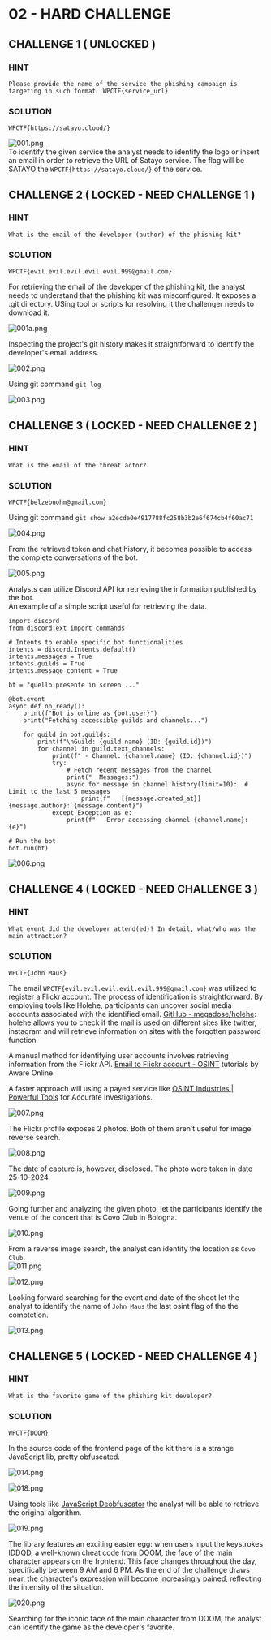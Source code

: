 # 02 - HARD CHALLENGE

## CHALLENGE 1 ( UNLOCKED )

### HINT
```
Please provide the name of the service the phishing campaign is targeting in such format `WPCTF{service_url}`
```

### SOLUTION
```
WPCTF{https://satayo.cloud/}
```
![001.png](images/001.png)  
To identify the given service the analyst needs to identify the logo or insert an email in order to retrieve the URL of Satayo service. The flag will be SATAYO the `WPCTF{https://satayo.cloud/}` of the service.


## CHALLENGE 2 ( LOCKED - NEED CHALLENGE 1 )

### HINT
```
What is the email of the developer (author) of the phishing kit?
```

### SOLUTION
```
WPCTF{evil.evil.evil.evil.evil.999@gmail.com}
```
For retrieving the email of the developer of the phishing kit, the analyst needs to understand that the phishing kit was misconfigured. It exposes a .git directory. USing tool or scripts for resolving it the challenger needs to download it.

![001a.png](images/001a.png)

Inspecting the project's git history makes it straightforward to identify the developer's email address.  

![002.png](images/002.png)

Using git command ```git log```

![003.png](images/003.png)

## CHALLENGE 3 ( LOCKED - NEED CHALLENGE 2 )

### HINT
```
What is the email of the threat actor?
```

### SOLUTION
```
WPCTF{belzebuohm@gmail.com}
```

Using git command ```git show a2ecde0e4917788fc258b3b2e6f674cb4f60ac71```

![004.png](images/004.png)

From the retrieved token and chat history, it becomes possible to access the complete conversations of the bot.  

![005.png](images/005.png)

Analysts can utilize Discord API for retrieving the information published by the bot.   
An example of a simple script useful for retrieving the data.

```
import discord
from discord.ext import commands

# Intents to enable specific bot functionalities
intents = discord.Intents.default()
intents.messages = True
intents.guilds = True
intents.message_content = True

bt = "quello presente in screen ..."  

@bot.event
async def on_ready():
    print(f"Bot is online as {bot.user}")
    print("Fetching accessible guilds and channels...")

    for guild in bot.guilds:
        print(f"\nGuild: {guild.name} (ID: {guild.id})")
        for channel in guild.text_channels:
            print(f" - Channel: {channel.name} (ID: {channel.id})")
            try:
                # Fetch recent messages from the channel
                print("  Messages:")
                async for message in channel.history(limit=10):  # Limit to the last 5 messages
                    print(f"   [{message.created_at}] {message.author}: {message.content}")
            except Exception as e:
                print(f"   Error accessing channel {channel.name}: {e}")

# Run the bot
bot.run(bt)
```

![006.png](images/006.png)


## CHALLENGE 4 ( LOCKED - NEED CHALLENGE 3 )

### HINT
```
What event did the developer attend(ed)? In detail, what/who was the main attraction?
```

### SOLUTION
```
WPCTF{John Maus}
```

The email `WPCTF{evil.evil.evil.evil.evil.999@gmail.com}` was utilized to register a Flickr account. The process of identification is straightforward. By employing tools like Holehe, participants can uncover social media accounts associated with the identified email.
[GitHub - megadose/holehe](https://github.com/megadose/holehe): holehe allows you to check if the mail is used on different sites like twitter, instagram and will retrieve information on sites with the forgotten password function.

A manual method for identifying user accounts involves retrieving information from the Flickr API.
[Email to Flickr account - OSINT](https://www.aware-online.com/en/email-to-flickr-account-part1/) tutorials by Aware Online

A faster approach will using a payed service like [OSINT Industries | Powerful Tools](https://www.osint.industries/) for Accurate Investigations.

![007.png](images/007.png)

The Flickr profile exposes 2 photos. Both of them aren’t useful for image reverse search.

![008.png](images/008.png)

The date of capture is, however, disclosed. The photo were taken in date 25-10-2024.

![009.png](images/009.png)

Going further and analyzing the given photo, let the participants identify the venue of the concert that is Covo Club in Bologna.

![010.png](images/010.png)

From a reverse image search, the analyst can identify the location as `Covo Club`.    
![011.png](images/011.png)

![012.png](images/012.png)

Looking forward searching for the event and date of the shoot let the analyst to identify the name of `John Maus` the last osint flag of the the comptetion.

![013.png](images/013.png)

## CHALLENGE 5 ( LOCKED - NEED CHALLENGE 4 )

### HINT
```
What is the favorite game of the phishing kit developer?
```

### SOLUTION
```
WPCTF{DOOM}
```

In the source code of the frontend page of the kit there is a strange JavaScript lib, pretty obfuscated.

![014.png](images/014.png)

![018.png](images/018.png)

Using tools like [JavaScript Deobfuscator](https://deobfuscate.relative.im/) the analyst will be able to retrieve the original algorithm. 

![019.png](images/019.png)

The library features an exciting easter egg: when users input the keystrokes IDDQD, a well-known cheat code from DOOM, the face of the main character appears on the frontend. This face changes throughout the day, specifically between 9 AM and 6 PM. As the end of the challenge draws near, the character's expression will become increasingly pained, reflecting the intensity of the situation.  

![020.png](images/020.png)

Searching for the iconic face of the main character from DOOM, the analyst can identify the game as the developer's favorite.

